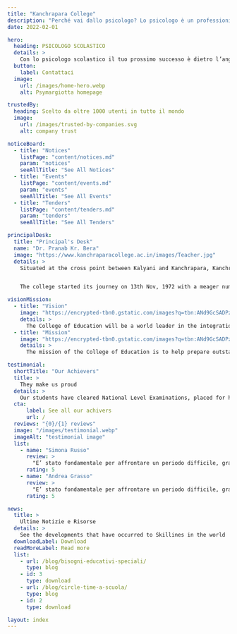 ```yaml
---
title: "Kanchrapara College"
description: "Perché vai dallo psicologo? Lo psicologo è un professionista del benessere psicofisico, qualificato nel fornire supporto in presenza o a distanza."
date: 2022-02-01

hero: 
  heading: PSICOLOGO SCOLASTICO
  details: > 
    Con lo psicologo scolastico il tuo prossimo successo è dietro l’angolo
  button:
    label: Contattaci
  image: 
    url: /images/home-hero.webp
    alt: Psymargiotta homepage

trustedBy:
  heading: Scelto da oltre 1000 utenti in tutto il mondo
  image: 
    url: /images/trusted-by-companies.svg
    alt: company trust

noticeBoard:
  - title: "Notices"
    listPage: "content/notices.md"
    param: "notices"
    seeAllTitle: "See All Notices"
  - title: "Events"
    listPage: "content/events.md"
    param: "events"
    seeAllTitle: "See All Events"
  - title: "Tenders"
    listPage: "content/tenders.md"
    param: "tenders"
    seeAllTitle: "See All Tenders"

principalDesk:
  title: "Principal's Desk"
  name: "Dr. Pranab Kr. Bera"
  image: "https://www.kanchraparacollege.ac.in/images/Teacher.jpg"
  details: >
    Situated at the cross point between Kalyani and Kanchrapara, Kanchrapara College, established in 1972, under the entrepreneurship of the then MLA of the area, Hon’ble Sri Jagdish Chandra Das, Ex-teacher, Kanchrapara High School, is still now carrying the legacy of spreading of education among the common people of the locality.


    The college started its journey on 13th Nov, 1972 with a meager number of only 32 students with affiliation of only Pre-University class. In course of time the college has grown up to full maturity. The college now has a number of more than 6000 students with Honors in 21 subjects in Science, Arts and Commerce division. The class of Science and Arts stream takes place in day shift. Commerce section runs in Evening shift. Both BA general and B.Com general and Honors courses are running in Evening shift. Apart from a good number of devoted Non-Teaching Staff whose service is available for 24 hours, there is a band of highly qualified teachers whose scholarly guidance and advice is always available for the students. Besides the traditional core subjects there are also honors course in some new emerging subjects like Environmental Science, Molecular Biology and Biotechnology, Microbiology, Food and Nutrition, Computer Science etc. Post-Graduation in Hindi is also running in this college for a few years. The college has a Study Centre under the Distance Education Directorate, University of Kalyani where M.A. in Bengali, English, History and Education is taught in the same premises on Sundays and Holidays. With all the basic amenities like Students’ Common Room, Gymnasium, Playground, Net Resource Centre etc the College each year attracts a large number of students from the surrounding areas and makes its presence felt in the academia by the good results each year the students attain.

visionMission:
  - title: "Vision"
    image: "https://encrypted-tbn0.gstatic.com/images?q=tbn:ANd9GcSADPzrYm_hQg2XMNc_9KTr9Axmn35s0DbsIQ&usqp=CAU"
    details: >
      The College of Education will be a world leader in the integration of (a) teaching and learning, (b) advancement of the knowledge base through research and scholarship, and (c) leadership in service and outreach. Further, the College will be a world leader in preparing professionals who provide leadership and exemplary educational and related services to improve the lives of individuals in a changing and complex global society.
  - title: "Mission"
    image: "https://encrypted-tbn0.gstatic.com/images?q=tbn:ANd9GcSADPzrYm_hQg2XMNc_9KTr9Axmn35s0DbsIQ&usqp=CAU"
    details: >
      The mission of the College of Education is to help prepare outstanding educators, scholars, and researchers, and to advance the profession of education, as broadly defined, through research on the science and art of teaching and learning, the application of clinical processes, the effective uses of technology, and the analysis and development of leadership and educational policy.

testimonial:
  shortTitle: "Our Achievers"
  title: >
    They make us proud
  details: >
    Our students have cleared National Level Examinations, placed for higher studies in IITs, IISER and reputed Universities, won NCC and sports championships and prizes in competitions.
  cta:
      label: See all our achivers
      url: /
  reviews: "{0}/{1} reviews"
  image: "/images/testimonial.webp"
  imageAlt: "testimonial image"
  list:
    - name: "Simona Russo"
      review: >
        "E’ stato fondamentale per affrontare un periodo difficile, grazie alla sua grande competenza, conoscenza ed esperienza professionale."
      rating: 5
    - name: "Andrea Grasso"
      review: >
        "E’ stato fondamentale per affrontare un periodo difficile, grazie alla sua grande competenza, conoscenza ed esperienza professionale."
      rating: 5

news:
  title: >
    Ultime Notizie e Risorse
  details: >
    See the developments that have occurred to Skillines in the world
  downloadLabel: Download
  readMoreLabel: Read more
  list:
    - url: /blog/bisogni-educativi-speciali/
      type: blog
    - id: 3
      type: download
    - url: /blog/circle-time-a-scuola/
      type: blog
    - id: 2
      type: download

layout: index
---
```


